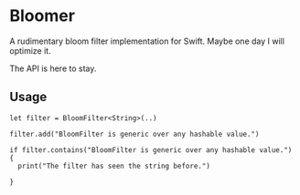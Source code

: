 # Bloomer

A rudimentary bloom filter implementation for Swift.
Maybe one day I will optimize it.

The API is here to stay.


## Usage

```
let filter = BloomFilter<String>(..)
  
filter.add("BloomFilter is generic over any hashable value.")

if filter.contains("BloomFilter is generic over any hashable value.") {
  print("The filter has seen the string before.")
  
}
```
